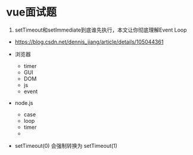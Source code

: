 # vue面试题
1. setTimeout和setImmediate到底谁先执行，本文让你彻底理解Event Loop
* https://blog.csdn.net/dennis_jiang/article/details/105044361

* 浏览器
  * timer
  * GUI
  * DOM
  * js
  * event

* node.js
  * case
  * loop
  * timer
  * 
* setTimeout(0) 会强制转换为 setTimeout(1)